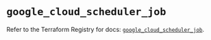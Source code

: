 # `google_cloud_scheduler_job`

Refer to the Terraform Registry for docs: [`google_cloud_scheduler_job`](https://registry.terraform.io/providers/hashicorp/google/5.19.0/docs/resources/cloud_scheduler_job).
